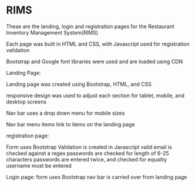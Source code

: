 # RIMS
These are the landing, login and registration pages for the Restaurant Inventory Management System(RIMS)

Each page was built in HTML and CSS, with Javascript used for registration validation

Bootstrap and Google font libraries were used and are loaded using  CDN

Landing Page:

Landing page was created using Bootstrap, HTML, and CSS

responsive design was used to adjust each section for tablet, mobile, and desktop screens

Nav bar uses a drop down menu for mobile sizes

Nav bar menu items link to items on the landing page


registration page:

Form uses Bootstrap
Validation is created in Javascript
    valid email is checked against a regex
    passwords are checked for length of 6-25 characters
    passwords are entered twice, and checked for equality
    username must be entered

Login page:
    form uses Bootstrap
    nav bar is carried over from landing page    
